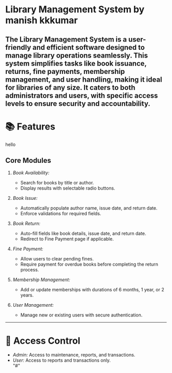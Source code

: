 # Library Management System  by manish kkkumar

The Library Management System is a user-friendly and efficient software designed to manage library operations seamlessly. This system simplifies tasks like book issuance, returns, fine payments, membership management, and user handling, making it ideal for libraries of any size. It caters to both administrators and users, with specific access levels to ensure security and accountability.
---

# 📚 Features  
hello


## Core Modules  
1. *Book Availability:*  
   - Search for books by title or author.  
   - Display results with selectable radio buttons.  

2. *Book Issue:*  
   - Automatically populate author name, issue date, and return date.  
   - Enforce validations for required fields.  

3. *Book Return:*  
   - Auto-fill fields like book details, issue date, and return date.  
   - Redirect to Fine Payment page if applicable.  

4. *Fine Payment:*  
   - Allow users to clear pending fines.  
   - Require payment for overdue books before completing the return process.  

5. *Membership Management:*  
   - Add or update memberships with durations of 6 months, 1 year, or 2 years.  

6. *User Management:*  
   - Manage new or existing users with secure authentication.  

---

# 🔐 Access Control  

- *Admin:* Access to maintenance, reports, and transactions.  
- *User:* Access to reports and transactions only.  
   
 
 "#" 
